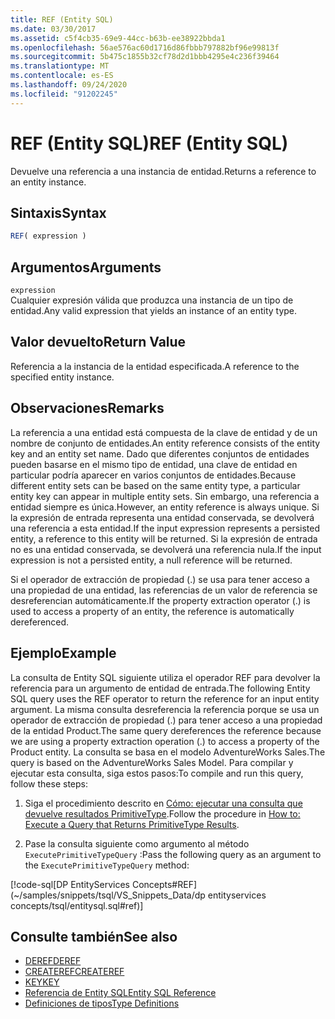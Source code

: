 ```yaml
---
title: REF (Entity SQL)
ms.date: 03/30/2017
ms.assetid: c5f4cb35-69e9-44cc-b63b-ee38922bbda1
ms.openlocfilehash: 56ae576ac60d1716d86fbbb797882bf96e99813f
ms.sourcegitcommit: 5b475c1855b32cf78d2d1bbb4295e4c236f39464
ms.translationtype: MT
ms.contentlocale: es-ES
ms.lasthandoff: 09/24/2020
ms.locfileid: "91202245"
---
```

# <a name="ref-entity-sql"></a><span data-ttu-id="3f587-102">REF (Entity SQL)</span><span class="sxs-lookup"><span data-stu-id="3f587-102">REF (Entity SQL)</span></span>

<span data-ttu-id="3f587-103">Devuelve una referencia a una instancia de entidad.</span><span class="sxs-lookup"><span data-stu-id="3f587-103">Returns a reference to an entity instance.</span></span>  
  
## <a name="syntax"></a><span data-ttu-id="3f587-104">Sintaxis</span><span class="sxs-lookup"><span data-stu-id="3f587-104">Syntax</span></span>  
  
```sql  
REF( expression )
```  
  
## <a name="arguments"></a><span data-ttu-id="3f587-105">Argumentos</span><span class="sxs-lookup"><span data-stu-id="3f587-105">Arguments</span></span>  

 `expression`  
 <span data-ttu-id="3f587-106">Cualquier expresión válida que produzca una instancia de un tipo de entidad.</span><span class="sxs-lookup"><span data-stu-id="3f587-106">Any valid expression that yields an instance of an entity type.</span></span>  
  
## <a name="return-value"></a><span data-ttu-id="3f587-107">Valor devuelto</span><span class="sxs-lookup"><span data-stu-id="3f587-107">Return Value</span></span>  

 <span data-ttu-id="3f587-108">Referencia a la instancia de la entidad especificada.</span><span class="sxs-lookup"><span data-stu-id="3f587-108">A reference to the specified entity instance.</span></span>  
  
## <a name="remarks"></a><span data-ttu-id="3f587-109">Observaciones</span><span class="sxs-lookup"><span data-stu-id="3f587-109">Remarks</span></span>  

 <span data-ttu-id="3f587-110">La referencia a una entidad está compuesta de la clave de entidad y de un nombre de conjunto de entidades.</span><span class="sxs-lookup"><span data-stu-id="3f587-110">An entity reference consists of the entity key and an entity set name.</span></span> <span data-ttu-id="3f587-111">Dado que diferentes conjuntos de entidades pueden basarse en el mismo tipo de entidad, una clave de entidad en particular podría aparecer en varios conjuntos de entidades.</span><span class="sxs-lookup"><span data-stu-id="3f587-111">Because different entity sets can be based on the same entity type, a particular entity key can appear in multiple entity sets.</span></span> <span data-ttu-id="3f587-112">Sin embargo, una referencia a entidad siempre es única.</span><span class="sxs-lookup"><span data-stu-id="3f587-112">However, an entity reference is always unique.</span></span> <span data-ttu-id="3f587-113">Si la expresión de entrada representa una entidad conservada, se devolverá una referencia a esta entidad.</span><span class="sxs-lookup"><span data-stu-id="3f587-113">If the input expression represents a persisted entity, a reference to this entity will be returned.</span></span> <span data-ttu-id="3f587-114">Si la expresión de entrada no es una entidad conservada, se devolverá una referencia nula.</span><span class="sxs-lookup"><span data-stu-id="3f587-114">If the input expression is not a persisted entity, a null reference will be returned.</span></span>  
  
 <span data-ttu-id="3f587-115">Si el operador de extracción de propiedad (.) se usa para tener acceso a una propiedad de una entidad, las referencias de un valor de referencia se desreferencian automáticamente.</span><span class="sxs-lookup"><span data-stu-id="3f587-115">If the property extraction operator (.) is used to access a property of an entity, the reference is automatically dereferenced.</span></span>  
  
## <a name="example"></a><span data-ttu-id="3f587-116">Ejemplo</span><span class="sxs-lookup"><span data-stu-id="3f587-116">Example</span></span>  

 <span data-ttu-id="3f587-117">La consulta de Entity SQL siguiente utiliza el operador REF para devolver la referencia para un argumento de entidad de entrada.</span><span class="sxs-lookup"><span data-stu-id="3f587-117">The following Entity SQL query uses the REF operator to return the reference for an input entity argument.</span></span> <span data-ttu-id="3f587-118">La misma consulta desreferencia la referencia porque se usa un operador de extracción de propiedad (.) para tener acceso a una propiedad de la entidad Product.</span><span class="sxs-lookup"><span data-stu-id="3f587-118">The same query dereferences the reference because we are using a property extraction operation (.) to access a property of the Product entity.</span></span> <span data-ttu-id="3f587-119">La consulta se basa en el modelo AdventureWorks Sales.</span><span class="sxs-lookup"><span data-stu-id="3f587-119">The query is based on the AdventureWorks Sales Model.</span></span> <span data-ttu-id="3f587-120">Para compilar y ejecutar esta consulta, siga estos pasos:</span><span class="sxs-lookup"><span data-stu-id="3f587-120">To compile and run this query, follow these steps:</span></span>  
  
1. <span data-ttu-id="3f587-121">Siga el procedimiento descrito en [Cómo: ejecutar una consulta que devuelve resultados PrimitiveType](../how-to-execute-a-query-that-returns-primitivetype-results.md).</span><span class="sxs-lookup"><span data-stu-id="3f587-121">Follow the procedure in [How to: Execute a Query that Returns PrimitiveType Results](../how-to-execute-a-query-that-returns-primitivetype-results.md).</span></span>  
  
2. <span data-ttu-id="3f587-122">Pase la consulta siguiente como argumento al método `ExecutePrimitiveTypeQuery` :</span><span class="sxs-lookup"><span data-stu-id="3f587-122">Pass the following query as an argument to the `ExecutePrimitiveTypeQuery` method:</span></span>  
  
 [!code-sql[DP EntityServices Concepts#REF](~/samples/snippets/tsql/VS_Snippets_Data/dp entityservices concepts/tsql/entitysql.sql#ref)]  
  
## <a name="see-also"></a><span data-ttu-id="3f587-123">Consulte también</span><span class="sxs-lookup"><span data-stu-id="3f587-123">See also</span></span>

- [<span data-ttu-id="3f587-124">DEREF</span><span class="sxs-lookup"><span data-stu-id="3f587-124">DEREF</span></span>](deref-entity-sql.md)
- [<span data-ttu-id="3f587-125">CREATEREF</span><span class="sxs-lookup"><span data-stu-id="3f587-125">CREATEREF</span></span>](createref-entity-sql.md)
- [<span data-ttu-id="3f587-126">KEY</span><span class="sxs-lookup"><span data-stu-id="3f587-126">KEY</span></span>](key-entity-sql.md)
- [<span data-ttu-id="3f587-127">Referencia de Entity SQL</span><span class="sxs-lookup"><span data-stu-id="3f587-127">Entity SQL Reference</span></span>](entity-sql-reference.md)
- [<span data-ttu-id="3f587-128">Definiciones de tipos</span><span class="sxs-lookup"><span data-stu-id="3f587-128">Type Definitions</span></span>](type-definitions-entity-sql.md)
